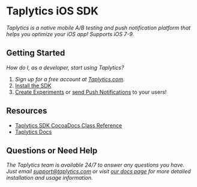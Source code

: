 # Taplytics iOS SDK

_Taplytics is a native mobile A/B testing and push notification platform that helps you optimize your iOS app! Supports iOS 7-9._

## Getting Started

_How do I, as a developer, start using Taplytics?_ 

1. _Sign up for a free account at [Taplytics.com](https://taplytics.com?utm_source=github&utm_campaign=documentation&utm_medium=content)._
2. [Install the SDK](/START.md)
3. [Create Experiments](/EXPERIMENTS.md) or [send Push Notifications](/PUSH.md) to your users!
    
## Resources
- [Taplytics SDK CocoaDocs Class Reference](http://cocoadocs.org/docsets/Taplytics)
- [Taplytics Docs](https://taplytics.com/docs?utm_source=github&utm_campaign=documentation&utm_medium=content)

## Questions or Need Help

_The Taplytics team is available 24/7 to answer any questions you have. Just email support@taplytics.com or visit [our docs page](https://taplytics.com/docs?utm_source=github&utm_campaign=documentation&utm_medium=content) for more detailed installation and usage information._
